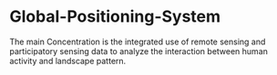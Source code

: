 # Global-Positioning-System
The main Concentration is the integrated use of remote sensing and participatory sensing data to  analyze the interaction between human activity and landscape pattern.

